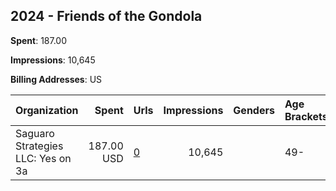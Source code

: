 ## 2024 - Friends of the Gondola 
**Spent**: 187.00

**Impressions**: 10,645

**Billing Addresses**: US

|Organization|Spent|Urls|Impressions|Genders|Age Brackets|Country Codes|
|:---|---:|:---|---:|:---|:---|:---|
|Saguaro Strategies LLC: Yes on 3a|187.00 USD|[0](https://www.snap.com/political-ads/asset/4994ceb80cf171f78967650909af6b76074b203fc6d5d3d9908e2dbffbe589dc?mediaType=png)|10,645||49-|united states|

